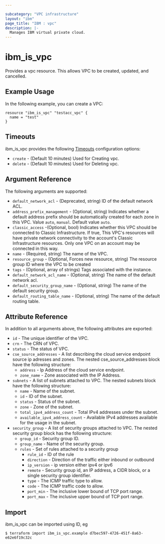 ```yaml
---

subcategory: "VPC infrastructure"
layout: "ibm"
page_title: "IBM : vpc"
description: |-
  Manages IBM virtual private cloud.
---
```


# ibm\_is_vpc

Provides a vpc resource. This allows VPC to be created, updated, and cancelled.


## Example Usage

In the following example, you can create a VPC:

```hcl
resource "ibm_is_vpc" "testacc_vpc" {
  name = "test"
}

```

## Timeouts

ibm_is_vpc provides the following [Timeouts](https://www.terraform.io/docs/configuration/resources.html#timeouts) configuration options:

* `create` - (Default 10 minutes) Used for Creating vpc.
* `delete` - (Default 10 minutes) Used for Deleting vpc.


## Argument Reference

The following arguments are supported:

* `default_network_acl` - (Deprecated, string) ID of the default network ACL.
* `address_prefix_management` - (Optional, string) Indicates whether a default address prefix should be automatically created for each zone in this VPC. Value `auto`, `manual`. Default value `auto`.
* `classic_access` -(Optional, bool) Indicates whether this VPC should be connected to Classic Infrastructure. If true, This VPC's resources will have private network connectivity to the account's Classic Infrastructure resources. Only one VPC on an account may be connected in this way.
* `name` - (Required, string) The name of the VPC.
* `resource_group` - (Optional, Forces new resource, string) The resource group ID where the VPC to be created
* `tags` - (Optional, array of strings) Tags associated with the instance.
* `default_network_acl_name` - (Optional, string) The name of the default network acl.
* `default_security_group_name` - (Optional, string) The name of the default security group.
* `default_routing_table_name` - (Optional, string) The name of the default routing table.

## Attribute Reference

In addition to all arguments above, the following attributes are exported:

* `id` - The unique identifier of the VPC.
* `crn` - The CRN of VPC.
* `status` - The status of VPC.
* `cse_source_addresses` - A list describing the cloud service endpoint source ip adresses and zones. The nested cse_source_addresses block have the following structure:
  * `address` - Ip Address of the cloud service endpoint.
  * `zone_name` - Zone associated with the IP Address.
* `subnets` - A list of subnets attached to VPC. The nested subnets block have the following structure:
  * `name` - Name of the subnet.
  * `id` - ID of the subnet.
  * `status` -  Status of the subnet.
  * `zone` -  Zone of the subnet.
  * `total_ipv4_address_count` - Total IPv4 addresses under the subnet.
  * `available_ipv4_address_count` - Available IPv4 addresses available for the usage in the subnet.
* `security_group` - A list of security groups attached to VPC. The nested security group block has the following structure:
  * `group_id` - Security group ID.
  * `group_name` - Name of the security group.
  * `rules` -  Set of rules attached to a security group
    * `rule_id` - ID of the rule
    * `direction` - Direction of the traffic either inbound or outbound
    * `ip_version` - ip version either ipv4 or ipv6
    * `remote` - Security group id, an IP address, a CIDR block, or a single security group identifier.
    * `type` - The ICMP traffic type to allow.
    * `code` - The ICMP traffic code to allow.
    * `port_min` - The inclusive lower bound of TCP port range.
    * `port_max` - The inclusive upper bound of TCP port range.


## Import

ibm_is_vpc can be imported using ID, eg

```
$ terraform import ibm_is_vpc.example d7bec597-4726-451f-8a63-e62e6f19c32c
```